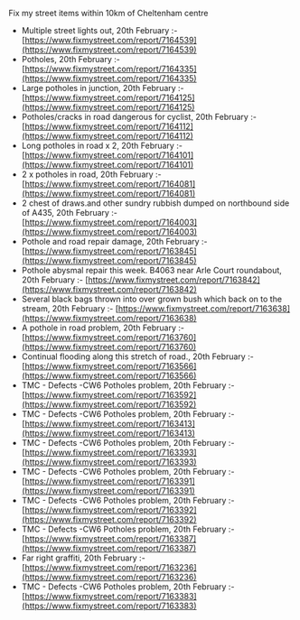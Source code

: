 Fix my street items within 10km of Cheltenham centre

<!-- fix_marker starts -->

- Multiple street lights out, 20th February :- [https://www.fixmystreet.com/report/7164539](https://www.fixmystreet.com/report/7164539)
- Potholes, 20th February :- [https://www.fixmystreet.com/report/7164335](https://www.fixmystreet.com/report/7164335)
- Large potholes in junction, 20th February :- [https://www.fixmystreet.com/report/7164125](https://www.fixmystreet.com/report/7164125)
- Potholes/cracks in road dangerous for cyclist, 20th February :- [https://www.fixmystreet.com/report/7164112](https://www.fixmystreet.com/report/7164112)
- Long potholes in road x 2, 20th February :- [https://www.fixmystreet.com/report/7164101](https://www.fixmystreet.com/report/7164101)
- 2 x potholes in road, 20th February :- [https://www.fixmystreet.com/report/7164081](https://www.fixmystreet.com/report/7164081)
- 2 chest of draws.and other sundry rubbish dumped on northbound side of A435, 20th February :- [https://www.fixmystreet.com/report/7164003](https://www.fixmystreet.com/report/7164003)
- Pothole and road repair damage, 20th February :- [https://www.fixmystreet.com/report/7163845](https://www.fixmystreet.com/report/7163845)
- Pothole abysmal repair this week. B4063 near Arle Court roundabout, 20th February :- [https://www.fixmystreet.com/report/7163842](https://www.fixmystreet.com/report/7163842)
- Several black bags thrown into over grown bush which back on to the stream, 20th February :- [https://www.fixmystreet.com/report/7163638](https://www.fixmystreet.com/report/7163638)
- A pothole in road problem, 20th February :- [https://www.fixmystreet.com/report/7163760](https://www.fixmystreet.com/report/7163760)
- Continual flooding along this stretch of road., 20th February :- [https://www.fixmystreet.com/report/7163566](https://www.fixmystreet.com/report/7163566)
- TMC - Defects -CW6 Potholes  problem, 20th February :- [https://www.fixmystreet.com/report/7163592](https://www.fixmystreet.com/report/7163592)
- TMC - Defects -CW6 Potholes  problem, 20th February :- [https://www.fixmystreet.com/report/7163413](https://www.fixmystreet.com/report/7163413)
- TMC - Defects -CW6 Potholes  problem, 20th February :- [https://www.fixmystreet.com/report/7163393](https://www.fixmystreet.com/report/7163393)
- TMC - Defects -CW6 Potholes  problem, 20th February :- [https://www.fixmystreet.com/report/7163391](https://www.fixmystreet.com/report/7163391)
- TMC - Defects -CW6 Potholes  problem, 20th February :- [https://www.fixmystreet.com/report/7163392](https://www.fixmystreet.com/report/7163392)
- TMC - Defects -CW6 Potholes  problem, 20th February :- [https://www.fixmystreet.com/report/7163387](https://www.fixmystreet.com/report/7163387)
- Far right graffiti, 20th February :- [https://www.fixmystreet.com/report/7163236](https://www.fixmystreet.com/report/7163236)
- TMC - Defects -CW6 Potholes  problem, 20th February :- [https://www.fixmystreet.com/report/7163383](https://www.fixmystreet.com/report/7163383)

<!-- fix_marker ends -->